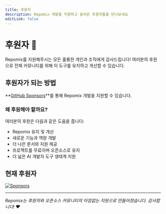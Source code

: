 ```yaml
---
title: 후원자
description: Repomix 개발을 지원하고 놀라운 후원자들을 만나보세요
editLink: false
---
```


# 후원자 💖

Repomix를 지원해주시는 모든 훌륭한 개인과 조직에게 감사드립니다! 여러분의 후원으로 전체 커뮤니티를 위해 이 도구를 유지하고 개선할 수 있습니다.

## 후원자가 되는 방법

**[GitHub Sponsors](https://github.com/sponsors/yamadashy)**를 통해 Repomix 개발을 지원할 수 있습니다.

### 왜 후원해야 할까요?

여러분의 후원은 다음과 같은 도움을 줍니다:
- Repomix 유지 및 개선
- 새로운 기능과 역량 개발
- 더 나은 문서와 지원 제공
- 프로젝트를 무료이며 오픈소스로 유지
- 더 넓은 AI 개발자 도구 생태계 지원

## 현재 후원자

<!--@include: ../../shared/sponsors-section.md-->

[![Sponsors](https://cdn.jsdelivr.net/gh/yamadashy/sponsor-list/sponsors/sponsors.png)](https://github.com/sponsors/yamadashy)

---

*Repomix는 후원자와 오픈소스 커뮤니티의 아낌없는 지원으로 만들어졌습니다. 감사합니다! ❤️*
